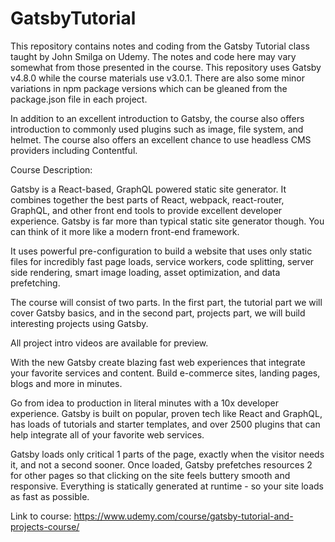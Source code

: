 # GatsbyTutorial

This repository contains notes and coding from the Gatsby Tutorial class taught by John Smilga on Udemy. The notes and code here may vary somewhat from those presented in the course. This repository uses Gatsby v4.8.0 while the course materials use v3.0.1. There are also some minor variations in npm package versions which can be gleaned from the package.json file in each project.

In addition to an excellent introduction to Gatsby, the course also offers introduction to commonly used plugins such as image, file system, and helmet. The course also offers an excellent chance to use headless CMS providers including Contentful.

Course Description:

Gatsby is a React-based, GraphQL powered static site generator. It combines together the best parts of React, webpack, react-router, GraphQL, and other front end tools to provide excellent developer experience. Gatsby is far more than typical static site generator though. You can think of it more like a modern front-end framework.

It uses powerful pre-configuration to build a website that uses only static files for incredibly fast page loads, service workers, code splitting, server side rendering, smart image loading, asset optimization, and data prefetching.

The course will consist of two parts. In the first part, the tutorial part we will cover Gatsby basics, and in the second part, projects part, we will build interesting projects using Gatsby.

All project intro videos are available for preview.

With the new Gatsby create blazing fast web experiences that integrate your favorite services and content. Build e-commerce sites, landing pages, blogs and more in minutes.

Go from idea to production in literal minutes with a 10x developer experience. Gatsby is built on popular, proven tech like React and GraphQL, has loads of tutorials and starter templates, and over 2500 plugins that can help integrate all of your favorite web services.

Gatsby loads only critical 1 parts of the page, exactly when the visitor needs it, and not a second sooner. Once loaded, Gatsby prefetches resources 2 for other pages so that clicking on the site feels buttery smooth and responsive. Everything is statically generated at runtime - so your site loads as fast as possible.

Link to course: https://www.udemy.com/course/gatsby-tutorial-and-projects-course/
